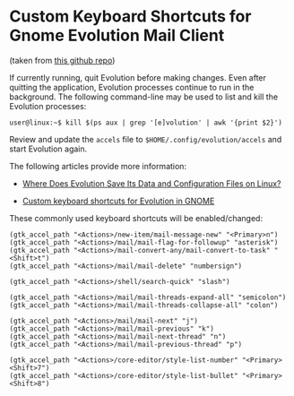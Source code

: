 # Custom Keyboard Shortcuts for Gnome Evolution Mail Client

(taken from [this github repo](https://github.com/sandeep-khanna/evolution-mail-custom-shortcuts))

If currently running, quit Evolution before making changes. Even after quitting the application, Evolution processes continue to run in the background. The following command-line may be used to list and kill the Evolution processes:

`user@linux:~$ kill $(ps aux | grep '[e]volution' | awk '{print $2}')`

Review and update the `accels` file to `$HOME/.config/evolution/accels` and start Evolution again.

The following articles provide more information:

- [Where Does Evolution Save Its Data and Configuration Files on Linux?](https://www.systutorials.com/240792/evolution-save-data-configure-files-linux/)

- [Custom keyboard shortcuts for Evolution in GNOME](https://major.io/2015/11/27/custom-keyboard-shortcuts-for-evolution-in-gnome/)

These commonly used keyboard shortcuts will be enabled/changed:

```
(gtk_accel_path "<Actions>/new-item/mail-message-new" "<Primary>n")
(gtk_accel_path "<Actions>/mail/mail-flag-for-followup" "asterisk")
(gtk_accel_path "<Actions>/mail-convert-any/mail-convert-to-task" "<Shift>t")
(gtk_accel_path "<Actions>/mail/mail-delete" "numbersign")

(gtk_accel_path "<Actions>/shell/search-quick" "slash")

(gtk_accel_path "<Actions>/mail/mail-threads-expand-all" "semicolon")
(gtk_accel_path "<Actions>/mail/mail-threads-collapse-all" "colon")

(gtk_accel_path "<Actions>/mail/mail-next" "j")
(gtk_accel_path "<Actions>/mail/mail-previous" "k")
(gtk_accel_path "<Actions>/mail/mail-next-thread" "n")
(gtk_accel_path "<Actions>/mail/mail-previous-thread" "p")

(gtk_accel_path "<Actions>/core-editor/style-list-number" "<Primary><Shift>7")
(gtk_accel_path "<Actions>/core-editor/style-list-bullet" "<Primary><Shift>8")
```
